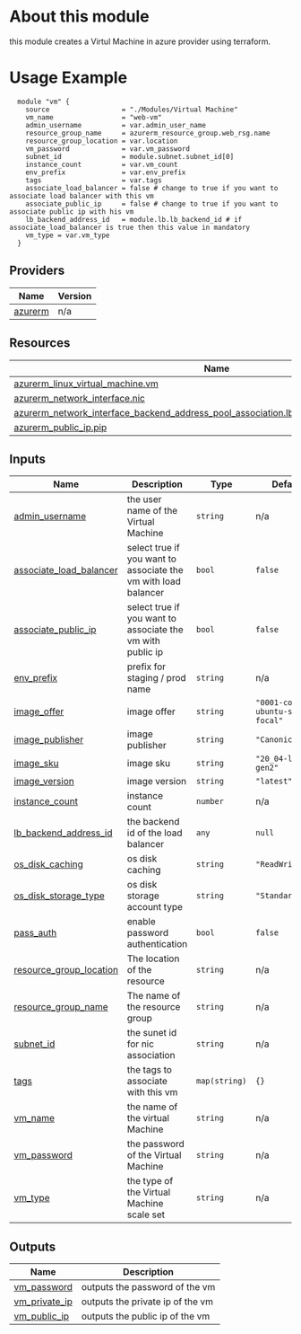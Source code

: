 <!-- BEGIN_TF_DOCS -->

# About this module
this module creates a Virtul Machine in azure provider using terraform.

# Usage Example

      module "vm" {
        source                  = "./Modules/Virtual Machine"
        vm_name                 = "web-vm"
        admin_username          = var.admin_user_name
        resource_group_name     = azurerm_resource_group.web_rsg.name
        resource_group_location = var.location
        vm_password             = var.vm_password
        subnet_id               = module.subnet.subnet_id[0]
        instance_count          = var.vm_count
        env_prefix              = var.env_prefix
        tags                    = var.tags
        associate_load_balancer = false # change to true if you want to associate load balancer with this vm 
        associate_public_ip     = false # change to true if you want to associate public ip with his vm 
        lb_backend_address_id   = module.lb.lb_backend_id # if associate_load_balancer is true then this value in mandatory
        vm_type = var.vm_type
      }

## Providers

| Name | Version |
|------|---------|
| <a name="provider_azurerm"></a> [azurerm](#provider\_azurerm) | n/a |


## Resources

| Name | Type |
|------|------|
| [azurerm_linux_virtual_machine.vm](https://registry.terraform.io/providers/hashicorp/azurerm/latest/docs/resources/linux_virtual_machine) | resource |
| [azurerm_network_interface.nic](https://registry.terraform.io/providers/hashicorp/azurerm/latest/docs/resources/network_interface) | resource |
| [azurerm_network_interface_backend_address_pool_association.lb_backend_vm_nic_association](https://registry.terraform.io/providers/hashicorp/azurerm/latest/docs/resources/network_interface_backend_address_pool_association) | resource |
| [azurerm_public_ip.pip](https://registry.terraform.io/providers/hashicorp/azurerm/latest/docs/resources/public_ip) | resource |

## Inputs

| Name | Description | Type | Default | Required |
|------|-------------|------|---------|:--------:|
| <a name="input_admin_username"></a> [admin\_username](#input\_admin\_username) | the user name of the Virtual Machine | `string` | n/a | yes |
| <a name="input_associate_load_balancer"></a> [associate\_load\_balancer](#input\_associate\_load\_balancer) | select true if you want to associate the vm with load balancer | `bool` | `false` | no |
| <a name="input_associate_public_ip"></a> [associate\_public\_ip](#input\_associate\_public\_ip) | select true if you want to associate the vm with public ip | `bool` | `false` | no |
| <a name="input_env_prefix"></a> [env\_prefix](#input\_env\_prefix) | prefix for staging / prod name | `string` | n/a | yes |
| <a name="input_image_offer"></a> [image\_offer](#input\_image\_offer) | image offer | `string` | `"0001-com-ubuntu-server-focal"` | no |
| <a name="input_image_publisher"></a> [image\_publisher](#input\_image\_publisher) | image publisher | `string` | `"Canonical"` | no |
| <a name="input_image_sku"></a> [image\_sku](#input\_image\_sku) | image sku | `string` | `"20_04-lts-gen2"` | no |
| <a name="input_image_version"></a> [image\_version](#input\_image\_version) | image version | `string` | `"latest"` | no |
| <a name="input_instance_count"></a> [instance\_count](#input\_instance\_count) | instance count | `number` | n/a | yes |
| <a name="input_lb_backend_address_id"></a> [lb\_backend\_address\_id](#input\_lb\_backend\_address\_id) | the backend id of the load balancer | `any` | `null` | no |
| <a name="input_os_disk_caching"></a> [os\_disk\_caching](#input\_os\_disk\_caching) | os disk caching | `string` | `"ReadWrite"` | no |
| <a name="input_os_disk_storage_type"></a> [os\_disk\_storage\_type](#input\_os\_disk\_storage\_type) | os disk storage account type | `string` | `"Standard_LRS"` | no |
| <a name="input_pass_auth"></a> [pass\_auth](#input\_pass\_auth) | enable password authentication | `bool` | `false` | no |
| <a name="input_resource_group_location"></a> [resource\_group\_location](#input\_resource\_group\_location) | The location of the resource | `string` | n/a | yes |
| <a name="input_resource_group_name"></a> [resource\_group\_name](#input\_resource\_group\_name) | The name of the resource group | `string` | n/a | yes |
| <a name="input_subnet_id"></a> [subnet\_id](#input\_subnet\_id) | the sunet id for nic association | `string` | n/a | yes |
| <a name="input_tags"></a> [tags](#input\_tags) | the tags to associate with this vm | `map(string)` | `{}` | no |
| <a name="input_vm_name"></a> [vm\_name](#input\_vm\_name) | the name of the virtual Machine | `string` | n/a | yes |
| <a name="input_vm_password"></a> [vm\_password](#input\_vm\_password) | the password of the Virtual Machine | `string` | n/a | yes |
| <a name="input_vm_type"></a> [vm\_type](#input\_vm\_type) | the type of the Virtual Machine scale set | `string` | n/a | yes |

## Outputs

| Name | Description                      |
|------|----------------------------------|
| <a name="output_vm_password"></a> [vm\_password](#output\_vm\_password) | outputs the password of the vm    |
| <a name="output_vm_private_ip"></a> [vm\_private\_ip](#output\_vm\_private\_ip) | outputs the private ip of the vm |
| <a name="output_vm_public_ip"></a> [vm\_public\_ip](#output\_vm\_public\_ip) | outputs the public ip of the vm  |
<!-- END_TF_DOCS -->
